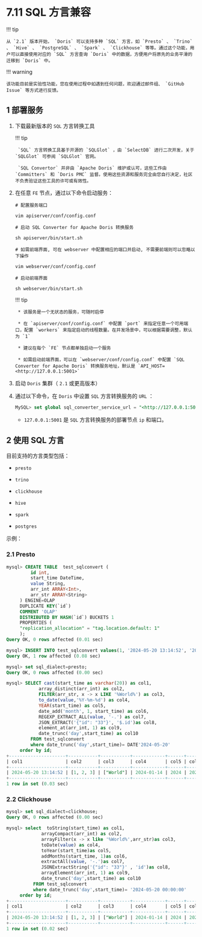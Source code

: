 # 7.11 SQL 方言兼容

!!! tip

    从 `2.1` 版本开始， `Doris` 可以支持多种 `SQL` 方言，如 `Presto` 、 `Trino` 、 `Hive` 、 `PostgreSQL` 、 `Spark` 、 `Clickhouse` 等等。通过这个功能，用户可以直接使用对应的 `SQL` 方言查询 `Doris` 中的数据，方便用户将原先的业务平滑的迁移到 `Doris` 中。

!!! warning

    该功能目前是实验性功能，您在使用过程中如遇到任何问题，欢迎通过邮件组、 `GitHub Issue` 等方式进行反馈。

## 1 部署服务

1. 下载最新版本的 `SQL` 方言转换工具

    !!! tip

        `SQL` 方言转换工具基于开源的 `SQLGlot` ，由 `SelectDB` 进行二次开发，关于 `SQLGlot` 可参阅 `SQLGlot` 官网。

        `SQL Convertor` 并非由 `Apache Doris` 维护或认可，这些工作由 `Committers` 和 `Doris PMC` 监督。使用这些资源和服务完全由您自行决定，社区不负责验证这些工具的许可或有效性。

2. 在任意 `FE` 节点，通过以下命令启动服务：

    ```shell
    # 配置服务端口

    vim apiserver/conf/config.conf

    # 启动 SQL Converter for Apache Doris 转换服务

    sh apiserver/bin/start.sh

    # 如需前端界面, 可在 webserver 中配置相应的端口并启动, 不需要前端则可以忽略以下操作

    vim webserver/conf/config.conf

    # 启动前端界面

    sh webserver/bin/start.sh
    ```

    !!! tip

        * 该服务是一个无状态的服务，可随时启停

        * 在 `apiserver/conf/config.conf` 中配置 `port` 来指定任意一个可用端口，配置 `workers` 来指定启动的线程数量。在并发场景中，可以根据需要调整，默认为 `1`

        * 建议在每个 `FE` 节点都单独启动一个服务

        * 如需启动前端界面，可以在 `webserver/conf/config.conf` 中配置 `SQL Converter for Apache Doris` 转换服务地址，默认是 `API_HOST=<http://127.0.0.1:5001>`

3. 启动 `Doris` 集群（ `2.1` 或更高版本）

4. 通过以下命令，在 `Doris` 中设置 `SQL` 方言转换服务的 `URL` ：

    ```sql
    MySQL> set global sql_converter_service_url = "<http://127.0.0.1:5001/api/v1/convert>"
    ```

    * `127.0.0.1:5001` 是 `SQL` 方言转换服务的部署节点 `ip` 和端口。

## 2 使用 SQL 方言

目前支持的方言类型包括：

* `presto`

* `trino`

* `clickhouse`

* `hive`

* `spark`

* `postgres`

示例：

### 2.1 Presto

```sql
mysql> CREATE TABLE  test_sqlconvert (
         id int,
         start_time DateTime,
         value String,
         arr_int ARRAY<Int>,
         arr_str ARRAY<String>
     ) ENGINE=OLAP
     DUPLICATE KEY(`id`)
     COMMENT 'OLAP'
     DISTRIBUTED BY HASH(`id`) BUCKETS 1
     PROPERTIES (
     "replication_allocation" = "tag.location.default: 1"
     );
Query OK, 0 rows affected (0.01 sec)

mysql> INSERT INTO test_sqlconvert values(1, '2024-05-20 13:14:52', '2024-01-14',[1, 2, 3, 3], ['Hello', 'World']);
Query OK, 1 row affected (0.08 sec)

mysql> set sql_dialect=presto;
Query OK, 0 rows affected (0.00 sec)

mysql> SELECT cast(start_time as varchar(20)) as col1,
            array_distinct(arr_int) as col2,
            FILTER(arr_str, x -> x LIKE '%World%') as col3,
            to_date(value,'%Y-%m-%d') as col4,
            YEAR(start_time) as col5,
            date_add('month', 1, start_time) as col6,
            REGEXP_EXTRACT_ALL(value, '-.') as col7,
            JSON_EXTRACT('{"id": "33"}', '$.id')as col8,
            element_at(arr_int, 1) as col9,
            date_trunc('day',start_time) as col10
         FROM test_sqlconvert
         where date_trunc('day',start_time)= DATE'2024-05-20'
     order by id;
+---------------------+-----------+-----------+------------+------+---------------------+-------------+------+------+---------------------+
| col1                | col2      | col3      | col4       | col5 | col6                | col7        | col8 | col9 | col10               |
+---------------------+-----------+-----------+------------+------+---------------------+-------------+------+------+---------------------+
| 2024-05-20 13:14:52 | [1, 2, 3] | ["World"] | 2024-01-14 | 2024 | 2024-06-20 13:14:52 | ['-0','-1'] | "33" |    1 | 2024-05-20 00:00:00 |
+---------------------+-----------+-----------+------------+------+---------------------+-------------+------+------+---------------------+
1 row in set (0.03 sec)
```

### 2.2 Clickhouse

```sql
mysql> set sql_dialect=clickhouse;
Query OK, 0 rows affected (0.00 sec)

mysql> select  toString(start_time) as col1,
             arrayCompact(arr_int) as col2,
             arrayFilter(x -> x like '%World%',arr_str)as col3,
             toDate(value) as col4,
             toYear(start_time)as col5,
             addMonths(start_time, 1)as col6,
             extractAll(value, '-.')as col7,
             JSONExtractString('{"id": "33"}' , 'id')as col8,
             arrayElement(arr_int, 1) as col9,
             date_trunc('day',start_time) as col10
          FROM test_sqlconvert
          where date_trunc('day',start_time)= '2024-05-20 00:00:00'
     order by id;
+---------------------+-----------+-----------+------------+------+---------------------+-------------+------+------+---------------------+
| col1                | col2      | col3      | col4       | col5 | col6                | col7        | col8 | col9 | col10               |
+---------------------+-----------+-----------+------------+------+---------------------+-------------+------+------+---------------------+
| 2024-05-20 13:14:52 | [1, 2, 3] | ["World"] | 2024-01-14 | 2024 | 2024-06-20 13:14:52 | ['-0','-1'] | "33" |    1 | 2024-05-20 00:00:00 |
+---------------------+-----------+-----------+------------+------+---------------------+-------------+------+------+---------------------+
1 row in set (0.02 sec)
```
